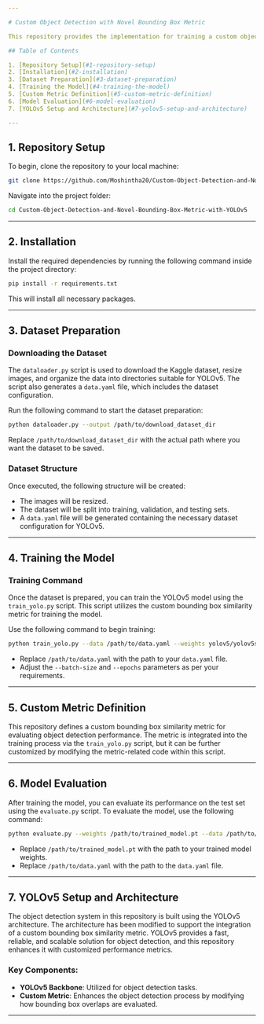 ```yaml
---

# Custom Object Detection with Novel Bounding Box Metric

This repository provides the implementation for training a custom object detection model using YOLOv5. 

## Table of Contents

1. [Repository Setup](#1-repository-setup)
2. [Installation](#2-installation)
3. [Dataset Preparation](#3-dataset-preparation)
4. [Training the Model](#4-training-the-model)
5. [Custom Metric Definition](#5-custom-metric-definition)
6. [Model Evaluation](#6-model-evaluation)
7. [YOLOv5 Setup and Architecture](#7-yolov5-setup-and-architecture)

---
```


## 1. Repository Setup

To begin, clone the repository to your local machine:

```bash
git clone https://github.com/Moshintha20/Custom-Object-Detection-and-Novel-Bounding-Box-Metric-with-YOLOv5.git
```

Navigate into the project folder:

```bash
cd Custom-Object-Detection-and-Novel-Bounding-Box-Metric-with-YOLOv5
```

---

## 2. Installation

Install the required dependencies by running the following command inside the project directory:

```bash
pip install -r requirements.txt
```

This will install all necessary packages.

---

## 3. Dataset Preparation

### Downloading the Dataset

The `dataloader.py` script is used to download the Kaggle dataset, resize images, and organize the data into directories suitable for YOLOv5. The script also generates a `data.yaml` file, which includes the dataset configuration.

Run the following command to start the dataset preparation:

```bash
python dataloader.py --output /path/to/download_dataset_dir
```

Replace `/path/to/download_dataset_dir` with the actual path where you want the dataset to be saved.

### Dataset Structure

Once executed, the following structure will be created:
- The images will be resized.
- The dataset will be split into training, validation, and testing sets.
- A `data.yaml` file will be generated containing the necessary dataset configuration for YOLOv5.

---

## 4. Training the Model

### Training Command

Once the dataset is prepared, you can train the YOLOv5 model using the `train_yolo.py` script. This script utilizes the custom bounding box similarity metric for training the model.

Use the following command to begin training:

```bash
python train_yolo.py --data /path/to/data.yaml --weights yolov5/yolov5su.pt --batch-size 16 --epochs 50
```

- Replace `/path/to/data.yaml` with the path to your `data.yaml` file.
- Adjust the `--batch-size` and `--epochs` parameters as per your requirements.

---

## 5. Custom Metric Definition

This repository defines a custom bounding box similarity metric for evaluating object detection performance. The metric is integrated into the training process via the `train_yolo.py` script, but it can be further customized by modifying the metric-related code within this script.

---

## 6. Model Evaluation

After training the model, you can evaluate its performance on the test set using the `evaluate.py` script. To evaluate the model, use the following command:

```bash
python evaluate.py --weights /path/to/trained_model.pt --data /path/to/data.yaml
```

- Replace `/path/to/trained_model.pt` with the path to your trained model weights.
- Replace `/path/to/data.yaml` with the path to the `data.yaml` file.

---

## 7. YOLOv5 Setup and Architecture

The object detection system in this repository is built using the YOLOv5 architecture. The architecture has been modified to support the integration of a custom bounding box similarity metric. YOLOv5 provides a fast, reliable, and scalable solution for object detection, and this repository enhances it with customized performance metrics.

### Key Components:
- **YOLOv5 Backbone**: Utilized for object detection tasks.
- **Custom Metric**: Enhances the object detection process by modifying how bounding box overlaps are evaluated.

---
